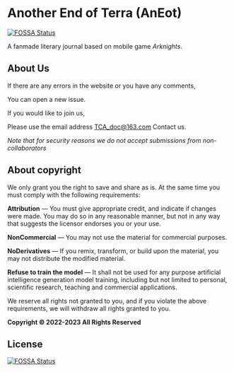 # Another End of Terra (AnEot)
[![FOSSA Status](https://app.fossa.com/api/projects/git%2Bgithub.com%2FTCA-Arknights%2Faneot.svg?type=shield)](https://app.fossa.com/projects/git%2Bgithub.com%2FTCA-Arknights%2Faneot?ref=badge_shield)


A fanmade literary journal based on mobile game *Arknights*.

## About Us

If there are any errors in the website or you have any comments,

You can open a new issue.

If you would like to join us,

Please use the email address [TCA_doc@163.com](mailto:TCA_doc@163.com) Contact us.

*Note that for security reasons we do not accept submissions from non-collaborators*

## About copyright

We only grant you the right to save and share as is. At the same time you must comply with the following requirements:

**Attribution** — You must give appropriate credit, and indicate if changes were made. You may do so in any reasonable manner, but not in any way that suggests the licensor endorses you or your use.

**NonCommercial** — You may not use the material for commercial purposes.

**NoDerivatives** — If you remix, transform, or build upon the material, you may not distribute the modified material.

**Refuse to train the model** — It shall not be used for any purpose artificial intelligence generation model training, including but not limited to personal, scientific research, teaching and commercial applications.

We reserve all rights not granted to you, and if you violate the above requirements, we will withdraw all rights granted to you.

**Copyright © 2022-2023 All Rights Reserved**


## License
[![FOSSA Status](https://app.fossa.com/api/projects/git%2Bgithub.com%2FTCA-Arknights%2Faneot.svg?type=large)](https://app.fossa.com/projects/git%2Bgithub.com%2FTCA-Arknights%2Faneot?ref=badge_large)